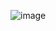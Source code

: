 
![image](https://github.com/Akashpandey1507/end-to-end-azurePipeline-Hotel-Booking-project-with-PySpark/assets/124170332/ecfa7fd1-1e39-4842-8d0f-3b833ed7489a)

